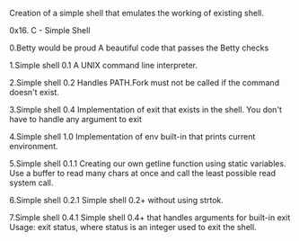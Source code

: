 Creation of a simple shell that emulates the working of existing shell.

0x16. C - Simple Shell

0.Betty would be proud
A beautiful code that passes the Betty checks

1.Simple shell 0.1
A UNIX command line interpreter.

2.Simple shell 0.2
Handles PATH.Fork must not be called if the command doesn't exist.

3.Simple shell 0.4
Implementation of exit that exists in the shell. You don't have to handle any argument to exit

4.Simple shell 1.0
Implementation of env built-in that prints current environment.

5.Simple shell 0.1.1
Creating our own getline function using static variables. Use a buffer to read many chars at once and call the least possible read system call.

6.Simple shell 0.2.1
Simple shell 0.2+ without using strtok.

7.Simple shell 0.4.1
Simple shell 0.4+ that handles arguments for built-in exit
Usage: exit status, where status is an integer used to exit the shell.

